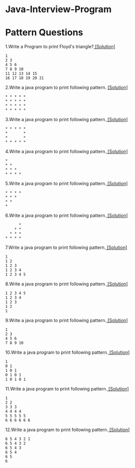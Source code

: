 # Java-Interview-Program
# Pattern Questions
1.Write a Program to print Floyd's triangle?[ [Solution] ](InterviewProgram/pattren12.java)

```
1 
2 3 
4 5 6 
7 8 9 10 
11 12 13 14 15 
16 17 18 19 20 21
 ```
2.Write a java program to print following pattern. [ [Solution] ](InterviewProgram/pattern1.java)

```
* * * * *
* * * * *
* * * * *
* * * * *
```
3.Write a java program to print following pattern.[ [Solution] ](InterviewProgram/pattern2.java)
					
```
* * * * *
*       *
*       *
* * * * *
```
4.Write a java program to print following pattern.[ [Solution] ](InterviewProgram/pattern3.java)

```
*       
* *     
* * *   
* * * * 
```
5.Write a java program to print following pattern.[ [Solution] ](InterviewProgram/pattern4.java)

```
* * * *   
* * *   
* *   
*
```
6.Write a java program to print following pattern.[ [Solution] ](InterviewProgram/pattern7.java)

```
      * 
    * * 
  * * * 
* * * *
```
7.Write a java program to print following pattern.[ [Solution] ](InterviewProgram/pattern8.java)

```
1 
1 2 
1 2 3 
1 2 3 4 
1 2 3 4 5
```
8.Write a java program to print following pattern.[ [Solution] ](InterviewProgram/pattern9.java)

```
1 2 3 4 5 
1 2 3 4 
1 2 3 
1 2 
1
```
9.Write a java program to print following pattern.[ [Solution] ](InterviewProgram/pattern10.java)

```
1 
2 3 
4 5 6 
7 8 9 10
```
10.Write a java program to print following pattern.[ [Solution] ](InterviewProgram/pattern11.java)

```
1 
0 1 
1 0 1 
0 1 0 1 
1 0 1 0 1
```
11.Write a java program to print following pattern.[ [Solution] ](InterviewProgram/spattern4.java)

```
1 
2 2 
3 3 3 
4 4 4 4 
5 5 5 5 5 
6 6 6 6 6 6
```
12.Write a java program to print following pattern.[ [Solution] ](InterviewProgram/Pattern/spattern5.java)

```
6 5 4 3 2 1 
6 5 4 3 2 
6 5 4 3 
6 5 4 
6 5 
6
```
